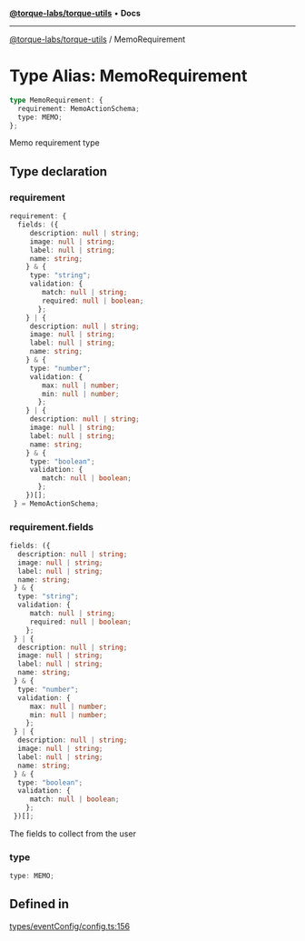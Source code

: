 [**@torque-labs/torque-utils**](../README.md) • **Docs**

***

[@torque-labs/torque-utils](../README.md) / MemoRequirement

# Type Alias: MemoRequirement

```ts
type MemoRequirement: {
  requirement: MemoActionSchema;
  type: MEMO;
};
```

Memo requirement type

## Type declaration

### requirement

```ts
requirement: {
  fields: ({
     description: null | string;
     image: null | string;
     label: null | string;
     name: string;
    } & {
     type: "string";
     validation: {
        match: null | string;
        required: null | boolean;
       };
    } | {
     description: null | string;
     image: null | string;
     label: null | string;
     name: string;
    } & {
     type: "number";
     validation: {
        max: null | number;
        min: null | number;
       };
    } | {
     description: null | string;
     image: null | string;
     label: null | string;
     name: string;
    } & {
     type: "boolean";
     validation: {
        match: null | boolean;
       };
    })[];
 } = MemoActionSchema;
```

### requirement.fields

```ts
fields: ({
  description: null | string;
  image: null | string;
  label: null | string;
  name: string;
 } & {
  type: "string";
  validation: {
     match: null | string;
     required: null | boolean;
    };
 } | {
  description: null | string;
  image: null | string;
  label: null | string;
  name: string;
 } & {
  type: "number";
  validation: {
     max: null | number;
     min: null | number;
    };
 } | {
  description: null | string;
  image: null | string;
  label: null | string;
  name: string;
 } & {
  type: "boolean";
  validation: {
     match: null | boolean;
    };
 })[];
```

The fields to collect from the user

### type

```ts
type: MEMO;
```

## Defined in

[types/eventConfig/config.ts:156](https://github.com/torque-labs/torque-utils/blob/fcba00c7b8994c0932484e8f489988b91291c603/types/eventConfig/config.ts#L156)
